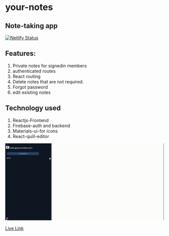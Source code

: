 # your-notes
## Note-taking app
[![Netlify Status](https://api.netlify.com/api/v1/badges/70e16d43-8ff2-44dc-b036-5b4ad8bd1ede/deploy-status)](https://app.netlify.com/sites/yournote34/deploys)

## Features:
1. Private notes for signedin members
2. authenticated routes
3. React routing
4. Delete notes that are not required.
5. Forgot password
6. edit existing notes

## Technology used
1. Reactjs-Frontend
2. Firebase-auth and backend
3. Materials-ui-for icons
4. React-quill-editor


![Demo](assests/online-screen-recorder-2021-04-30--11-28-57.gif)

[Live Link](https://yournote34.netlify.app/)
